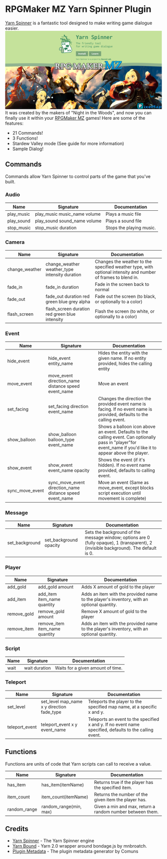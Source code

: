 # RPGMaker MZ Yarn Spinner Plugin

[Yarn Spinner](https://yarnspinner.dev/) is a fantastic tool designed to make writing game dialogue easier.
![banner](plugin-yarn-spinner.png)It was created by the makers of "Night in the Woods", and now you can finally use it within your [RPGMaker MZ](https://www.rpgmakerweb.com/products/rpg-maker-mz) games! 
Here are some of the features:

* 21 Commands!
* 3 Functions!
* Stardew Valley mode (See guide for more information)
* Sample Dialog!

## Commands
Commands allow Yarn Spinner to control parts of the game that you've built.

### Audio

| Name       | Signature                    | Documentation            |
| ---------- | ---------------------------- | ------------------------ |
| play_music | play_music music_name volume | Plays a music file       |
| play_sound | play_sound sound_name volume | Plays a sound file       |
| stop_music | stop_music duration          | Stops the playing music. |

### Camera

| Name           | Signature                                      | Documentation                                                                                                |
| -------------- | ---------------------------------------------- | ------------------------------------------------------------------------------------------------------------ |
| change_weather | change_weather weather_type intensity duration | Changes the weather to the specified weather type, with optional intensity and number of frames to blend in. |
| fade_in        | fade_in duration                               | Fade in the screen back to normal                                                                            |
| fade_out       | fade_out duration red green blue grey alpha    | Fade out the screen (to black, or optionally to a color)                                                     |
| flash_screen   | flash_screen duration red green blue intensity | Flash the screen (to white, or optionally to a color)                                                        |

### Event

| Name            | Signature                                                | Documentation                                                                                                                                                    |
| --------------- | -------------------------------------------------------- | ---------------------------------------------------------------------------------------------------------------------------------------------------------------- |
| hide_event      | hide_event entity_name                                   | Hides the entity with the given name.  If no entity provided, hides the calling entity                                                                           |
| move_event      | move_event direction_name distance speed event_name      | Move an event                                                                                                                                                    |
| set_facing      | set_facing direction event_name                          | Changes the direction the provided event name is facing.  If no event name is provided, defaults to the calling event.                                           |
| show_balloon    | show_balloon balloon_type event_name                     | Shows a balloon icon above an event.  Defaults to the calling event.  Can optionally pass in "player"for event_name if you'd like it to appear above the player. |
| show_event      | show_event event_name opacity                            | Shows the event (if it's hidden).  If no event name provided, defaults to calling event.                                                                         |
| sync_move_event | sync_move_event direction_name distance speed event_name | Move an event (Same as move_event, except blocks script execution until movement is complete)                                                                    |

### Message

| Name           | Signature              | Documentation                                                                                                                         |
| -------------- | ---------------------- | ------------------------------------------------------------------------------------------------------------------------------------- |
| set_background | set_background opacity | Sets the background of the message window; options are 0 (fully opaque), 1 (transparent), 2 (invisible background). The default is 0. |

### Player

| Name        | Signature                      | Documentation                                                                             |
| ----------- | ------------------------------ | ----------------------------------------------------------------------------------------- |
| add_gold    | add_gold amount                | Adds X amount of gold to the player                                                       |
| add_item    | add_item item_name quantity    | Adds an item with the provided name to the player's inventory, with an optional quantity. |
| remove_gold | remove_gold amount             | Remove X amount of gold to the player                                                     |
| remove_item | remove_item item_name quantity | Adds an item with the provided name to the player's inventory, with an optional quantity. |

### Script

| Name  | Signature     | Documentation                     |
| ----- | ------------- | --------------------------------- |
| wait  | wait duration | Waits for a given amount of time. |

### Teleport

| Name           | Signature                                  | Documentation                                                                                            |
| -------------- | ------------------------------------------ | -------------------------------------------------------------------------------------------------------- |
| set_level      | set_level map_name x y direction fade_type | Teleports the player to the specified map name, at a specific x and y.                                   |
| teleport_event | teleport_event x y event_name              | Teleports an event to the specified x and y.  If no event name specified, defaults to the calling event. |

## Functions
Functions are units of code that Yarn scripts can call to receive a value.

| Name         | Signature              | Documentation                                             |
| ------------ | ---------------------- | --------------------------------------------------------- |
| has_item     | has_item(itemName)     | Returns true if the player has the specified item.        |
| item_count   | item_count(itemName)   | Returns the number of the given item the player has.      |
| random_range | random_range(min, max) | Given a min and max, return a random number between them. |


## Credits

* [Yarn Spinner](https://yarnspinner.dev/) - The Yarn Spinner engine
* [Yarn Bound](https://github.com/mnbroatch/yarn-bound) - Yarn 2.0 wrapper around bondage.js by mnbroatch.
* [Plugin Metadata](https://github.com/comuns-rpgmaker/plugin-metadata) - The plugin metadata generator by Comuns
